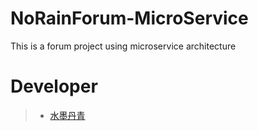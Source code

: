 # NoRainForum-MicroService
This is a forum project using microservice architecture
# Developer
> * [水墨丹青](https://github.com/MapleWithoutWords)
